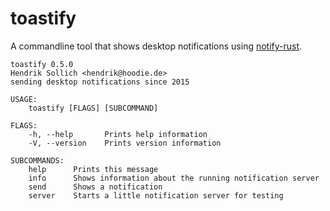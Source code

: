 # toastify

A commandline tool that shows desktop notifications using [notify-rust](https://docs.rs/notify-rust/).

```
toastify 0.5.0
Hendrik Sollich <hendrik@hoodie.de>
sending desktop notifications since 2015

USAGE:
	toastify [FLAGS] [SUBCOMMAND]

FLAGS:
    -h, --help       Prints help information
    -V, --version    Prints version information

SUBCOMMANDS:
    help      Prints this message
    info      Shows information about the running notification server
    send      Shows a notification
    server    Starts a little notification server for testing

```
